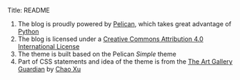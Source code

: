 Title: README

1. The blog is proudly powered by [Pelican](https://getpelican.com/), which takes great advantage of [Python](https://www.python.org/)
2. The blog is licensed under a [Creative Commons Attribution 4.0 International License](http://creativecommons.org/licenses/by/4.0/) 
3. The theme is built based on the Pelican *Simple* theme
4. Part of CSS statements and idea of the theme is from the [The Art Gallery Guardian](https://chaoxuprime.com/blog.html) by [Chao Xu](https://chaoxuprime.com/)

